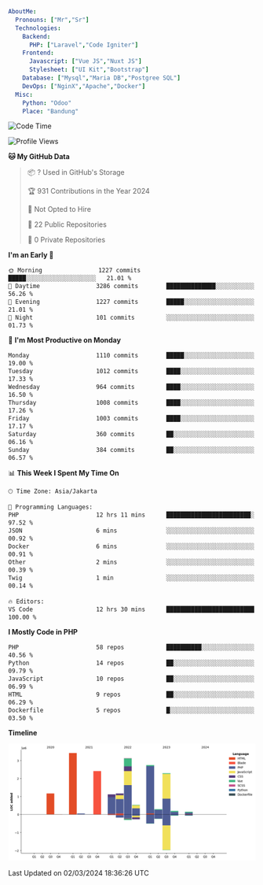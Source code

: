 ```yaml
AboutMe:
  Pronouns: ["Mr","Sr"]
  Technologies:
    Backend:
      PHP: ["Laravel","Code Igniter"]
    Frontend:
      Javascript: ["Vue JS","Nuxt JS"]
      Stylesheet: ["UI Kit","Bootstrap"]
    Database: ["Mysql","Maria DB","Postgree SQL"]
    DevOps: ["NginX","Apache","Docker"]
  Misc:
    Python: "Odoo"
    Place: "Bandung"
```

<!--START_SECTION:waka-->
![Code Time](http://img.shields.io/badge/Code%20Time-1%2C286%20hrs%2057%20mins-blue)

![Profile Views](http://img.shields.io/badge/Profile%20Views-1-blue)

**🐱 My GitHub Data** 

> 📦 ? Used in GitHub's Storage 
 > 
> 🏆 931 Contributions in the Year 2024
 > 
> 🚫 Not Opted to Hire
 > 
> 📜 22 Public Repositories 
 > 
> 🔑 0 Private Repositories 
 > 
**I'm an Early 🐤** 

```text
🌞 Morning                1227 commits        █████░░░░░░░░░░░░░░░░░░░░   21.01 % 
🌆 Daytime                3286 commits        ██████████████░░░░░░░░░░░   56.26 % 
🌃 Evening                1227 commits        █████░░░░░░░░░░░░░░░░░░░░   21.01 % 
🌙 Night                  101 commits         ░░░░░░░░░░░░░░░░░░░░░░░░░   01.73 % 
```
📅 **I'm Most Productive on Monday** 

```text
Monday                   1110 commits        █████░░░░░░░░░░░░░░░░░░░░   19.00 % 
Tuesday                  1012 commits        ████░░░░░░░░░░░░░░░░░░░░░   17.33 % 
Wednesday                964 commits         ████░░░░░░░░░░░░░░░░░░░░░   16.50 % 
Thursday                 1008 commits        ████░░░░░░░░░░░░░░░░░░░░░   17.26 % 
Friday                   1003 commits        ████░░░░░░░░░░░░░░░░░░░░░   17.17 % 
Saturday                 360 commits         ██░░░░░░░░░░░░░░░░░░░░░░░   06.16 % 
Sunday                   384 commits         ██░░░░░░░░░░░░░░░░░░░░░░░   06.57 % 
```


📊 **This Week I Spent My Time On** 

```text
🕑︎ Time Zone: Asia/Jakarta

💬 Programming Languages: 
PHP                      12 hrs 11 mins      ████████████████████████░   97.52 % 
JSON                     6 mins              ░░░░░░░░░░░░░░░░░░░░░░░░░   00.92 % 
Docker                   6 mins              ░░░░░░░░░░░░░░░░░░░░░░░░░   00.91 % 
Other                    2 mins              ░░░░░░░░░░░░░░░░░░░░░░░░░   00.39 % 
Twig                     1 min               ░░░░░░░░░░░░░░░░░░░░░░░░░   00.14 % 

🔥 Editors: 
VS Code                  12 hrs 30 mins      █████████████████████████   100.00 % 
```

**I Mostly Code in PHP** 

```text
PHP                      58 repos            ██████████░░░░░░░░░░░░░░░   40.56 % 
Python                   14 repos            ██░░░░░░░░░░░░░░░░░░░░░░░   09.79 % 
JavaScript               10 repos            ██░░░░░░░░░░░░░░░░░░░░░░░   06.99 % 
HTML                     9 repos             ██░░░░░░░░░░░░░░░░░░░░░░░   06.29 % 
Dockerfile               5 repos             █░░░░░░░░░░░░░░░░░░░░░░░░   03.50 % 
```



**Timeline**

![Lines of Code chart](https://raw.githubusercontent.com/vheins/vheins/main/assets/bar_graph.png)


 Last Updated on 02/03/2024 18:36:26 UTC
<!--END_SECTION:waka-->
